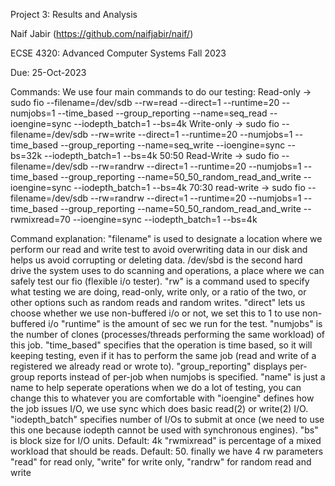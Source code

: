 Project 3: Results and Analysis

Naif Jabir (https://github.com/naifjabir/naif/)

ECSE 4320: Advanced Computer Systems Fall 2023

Due: 25-Oct-2023

Commands:
We use four main commands to do our testing:
Read-only -> sudo fio --filename=/dev/sdb --rw=read --direct=1 --runtime=20 --numjobs=1 --time_based --group_reporting --name=seq_read --ioengine=sync --iodepth_batch=1 --bs=4k
Write-only -> sudo fio --filename=/dev/sdb --rw=write --direct=1 --runtime=20 --numjobs=1 --time_based --group_reporting --name=seq_write --ioengine=sync --bs=32k --iodepth_batch=1 --bs=4k
50:50 Read-Write -> sudo fio --filename=/dev/sdb --rw=randrw --direct=1 --runtime=20 --numjobs=1 --time_based --group_reporting --name=50_50_random_read_and_write --ioengine=sync --iodepth_batch=1 --bs=4k
70:30 read-write -> sudo fio --filename=/dev/sdb --rw=randrw --direct=1 --runtime=20 --numjobs=1 --time_based --group_reporting --name=50_50_random_read_and_write --rwmixread=70 --ioengine=sync --iodepth_batch=1 --bs=4k

Command explanation:
"filename" is used to designate a location where we perform our read and write test to avoid overwriting data in our disk and helps us avoid corrupting or deleting data.
/dev/sbd is the second hard drive the system uses to do scanning and operations, a place where we can safely test our fio (flexible i/o tester).
"rw" is a command used to specify what testing we are doing, read-only, write only, or a ratio of the two, or other options such as random reads and random writes.
"direct" lets us choose whether we use non-buffered i/o or not, we set this to 1 to use non-buffered i/o
"runtime" is the amount of sec we run for the test.
"numjobs" is the number of clones (processes/threads performing the same workload) of this job.
"time_based" specifies that the operation is time based, so it will keeping testing, even if it has to perform the same job (read and write of a registered we already read or wrote to).
"group_reporting" displays per-group reports instead of per-job when numjobs is specified.
"name" is just a name to help seperate operations when we do a lot of testing, you can change this to whatever you are comfortable with
"ioengine" defines how the job issues I/O, we use sync which does basic read(2) or write(2) I/O.
"iodepth_batch" specifies number of I/Os to submit at once (we need to use this one because iodepth cannot be used with synchronous engines).
"bs" is block size for I/O units. Default: 4k
"rwmixread" is percentage of a mixed workload that should be reads. Default: 50.
finally we have 4 rw parameters "read" for read only, "write" for write only, "randrw" for random read and write

